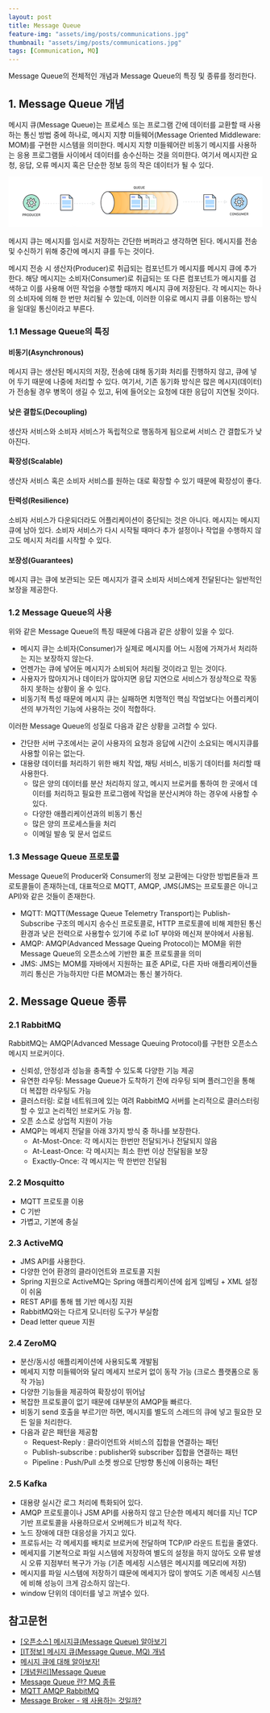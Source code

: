 ```yaml
---
layout: post
title: Message Queue
feature-img: "assets/img/posts/communications.jpg"
thumbnail: "assets/img/posts/communications.jpg"
tags: [Communication, MQ]
---
```


Message Queue의 전체적인 개념과 Message Queue의 특징 및 종류를 정리한다.

## 1. Message Queue 개념

메시지 큐(Message Queue)는 프로세스 또는 프로그램 간에 데이터를 교환할 때 사용하는 통신 방법 중에 하나로, 메시지 지향 미들웨어(Message Oriented Middleware: MOM)를 구현한 시스템을 의미한다. 메시지 지향 미들웨어란 비동기 메시지를 사용하는 응용 프로그램들 사이에서 데이터를 송수신하는 것을 의미한다. 여기서 메시지란 요청, 응답, 오류 메시지 혹은 단순한 정보 등의 작은 데이터가 될 수 있다.

<img src="/assets/img/posts/230612_message_queue.png">

메시지 큐는 메시지를 임시로 저장하는 간단한 버퍼라고 생각하면 된다. 메시지를 전송 및 수신하기 위해 중간에 메시지 큐를 두는 것이다.

메시지 전송 시 생산자(Producer)로 취급되는 컴포넌트가 메시지를 메시지 큐에 추가한다. 해당 메시지는 소비자(Consumer)로 취급되는 또 다른 컴포넌트가 메시지를 검색하고 이를 사용해 어떤 작업을 수행할 때까지 메시지 큐에 저장된다. 각 메시지는 하나의 소비자에 의해 한 번만 처리될 수 있는데, 이러한 이유로 메시지 큐를 이용하는 방식을 일대일 통신이라고 부른다.

### 1.1 Message Queue의 특징

#### 비동기(Asynchronous)
메시지 큐는 생산된 메시지의 저장, 전송에 대해 동기화 처리를 진행하지 않고, 큐에 넣어 두기 때문에 나중에 처리할 수 있다. 여기서, 기존 동기화 방식은 많은 메시지(데이터)가 전송될 경우 병목이 생길 수 있고, 뒤에 들어오는 요청에 대한 응답이 지연될 것이다.

#### 낮은 결합도(Decoupling)
생산자 서비스와 소비자 서비스가 독립적으로 행동하게 됨으로써 서비스 간 결합도가 낮아진다.

#### 확장성(Scalable)
생산자 서비스 혹은 소비자 서비스를 원하는 대로 확장할 수 있기 때문에 확장성이 좋다.

#### 탄력성(Resilience)
소비자 서비스가 다운되더라도 어플리케이션이 중단되는 것은 아니다. 메시지는 메시지 큐에 남아 있다. 소비자 서비스가 다시 시작될 때마다 추가 설정이나 작업을 수행하지 않고도 메시지 처리를 시작할 수 있다.

#### 보장성(Guarantees)
메시지 큐는 큐에 보관되는 모든 메시지가 결국 소비자 서비스에게 전달된다는 일반적인 보장을 제공한다.

### 1.2 Message Queue의 사용
위와 같은 Message Queue의 특징 때문에 다음과 같은 상황이 있을 수 있다.

* 메시지 큐는 소비자(Consumer)가 실제로 메시지를 어느 시점에 가져가서 처리하는 지는 보장하지 않는다.
* 언젠가는 큐에 넣어둔 메시지가 소비되어 처리될 것이라고 믿는 것이다.
* 사용자가 많아지거나 데이터가 많아지면 응답 지연으로 서비스가 정상적으로 작동하지 못하는 상황이 올 수 있다.
* 비동기적 특성 때문에 메시지 큐는 실패하면 치명적인 핵심 작업보다는 어플리케이션의 부가적인 기능에 사용하는 것이 적합하다.

이러한 Message Queue의 성질로 다음과 같은 상황을 고려할 수 있다.
* 간단한 서버 구조에서는 굳이 사용자의 요청과 응답에 시간이 소요되는 메시지큐를 사용할 이유는 없는다.
* 대용량 데이터를 처리하기 위한 배치 작업, 채팅 서비스, 비동기 데이터를 처리할 때 사용한다.
    * 많은 양의 데이터를 분산 처리하지 않고, 메시지 브로커를 통하여 한 곳에서 데이터를 처리하고 필요한 프로그램에 작업을 분산시켜야 하는 경우에 사용할 수 있다.
    * 다양한 애플리케이션과의 비동기 통신
    * 많은 양의 프로세스들을 처리
    * 이메일 발송 및 문서 업로드

### 1.3 Message Queue 프로토콜
Message Queue의 Producer와 Consumer의 정보 교환에는 다양한 방법론들과 프로토콜들이 존재하는데, 대표적으로 MQTT, AMQP, JMS(JMS는 프로토콜은 아니고 API)와 같은 것들이 존재한다.

* MQTT: MQTT(Message Queue Telemetry Transport)는 Publish-Subscribe 구조의 메시지 송수신 프로토콜로, HTTP 프로토콜에 비해 제한된 통신 환경과 낮은 전력으로 사용할수 있기에 주로 IoT 부야와 메신져 분야에서 사용됨.
* AMQP: AMQP(Advanced Message Queing Protocol)는 MOM을 위한 Message Queue의 오픈소스에 기반한 표준 프로토콜을 의미
* JMS: JMS는 MOM를 자바에서 지원하는 표준 API로, 다른 자바 애플리케이션들끼리 통신은 가능하지만 다른 MOM과는 통신 불가하다.

## 2. Message Queue 종류
### 2.1 RabbitMQ
RabbitMQ는 AMQP(Advanced Message Queuing Protocol)를 구현한 오픈소스 메시지 브로커이다.
* 신뢰성, 안정성과 성능을 충족할 수 있도록 다양한 기능 제공
* 유연한 라우팅: Message Queue가 도착하기 전에 라우팅 되며 플러그인을 통해 더 복잡한 라우팅도 가능
* 클러스터링: 로컬 네트워크에 있는 여려 RabbitMQ 서버를 논리적으로 클러스터링 할 수 있고 논리적인 브로커도 가능 함.
* 오픈 소스로 상업적 지원이 가능
* AMQP는 메세지 전달을 아래 3가지 방식 중 하나를 보장한다.
    * At-Most-Once: 각 메시지는 한번만 전달되거나 전달되지 않음
    * At-Least-Once: 각 메시지는 최소 한번 이상 전달됨을 보장
    * Exactly-Once: 각 메시지는 딱 한번만 전달됨

### 2.2 Mosquitto
* MQTT 프로토콜 이용
* C 기반
* 가볍고, 기본에 충실

### 2.3 ActiveMQ
* JMS API를 사용한다.
* 다양한 언어 환경의 클라이언트와 프로토콜 지원
* Spring 지원으로 ActiveMQ는 Spring 애플리케이션에 쉽게 임베딩 + XML 설정이 쉬움
* REST API를 통해 웹 기반 메시징 지원
* RabbitMQ와는 다르게 모니터링 도구가 부실함
* Dead letter queue 지원

### 2.4 ZeroMQ
* 분산/동시성 애플리케이션에 사용되도록 개발됨
* 메세지 지향 미들웨어와 달리 메세지 브로커 없이 동작 가능 (크로스 플랫폼으로 동작 가능)
* 다양한 기능들을 제공하여 확장성이 뛰어남
* 복잡한 프로토콜이 없기 때문에 대부분의 AMQP들 빠르다.
* 비동기 send 호출을 부르기만 하면, 메시지를 별도의 스레드의 큐에 넣고 필요한 모든 일을 처리한다.
* 다음과 같은 패턴을 제공함
    * Request-Reply : 클라이언트와 서비스의 집합을 연결하는 패턴
    * Publish-subscribe : publisher와 subscriber 집합을 연결하는 패턴
    * Pipeline : Push/Pull 소켓 쌍으로 단방향 통신에 이용하는 패턴

### 2.5 Kafka
* 대용량 실시간 로그 처리에 특화되어 있다.
* AMQP 프로토콜이나 JSM API를 사용하지 않고 단순한 메세지 헤더를 지닌 TCP 기반 프로토콜을 사용하므로서 오버헤드가 비교적 작다.
* 노드 장애에 대한 대응성을 가지고 있다.
* 프로듀서는 각 메세지를 배치로 브로커에 전달하며 TCP/IP 라운드 트립을 줄였다.
* 메세지를 기본적으로 파일 시스템에 저장하여 별도의 설정을 하지 않아도 오류 발생시 오류 지점부터 복구가 가능 (기존 메세징 시스템은 메시지를 메모리에 저장)
* 메시지를 파일 시스템에 저장하기 떄문에 메세지가 많이 쌓여도 기존 메세징 시스템에 비해 성능이 크게 감소하지 않는다.
* window 단위의 데이터를 넣고 꺼낼수 있다.

## 참고문헌

- [[오픈소스] 메시지큐(Message Queue) 알아보기](https://12bme.tistory.com/176) 
- [[IT정보] 메시지 큐(Message Queue, MQ) 개념](https://blog.naver.com/seek316/222117711303)
- [메시지 큐에 대해 알아보자!](https://tecoble.techcourse.co.kr/post/2021-09-19-message-queue/) 
- [[개념원리]Message Queue](https://velog.io/@power0080/Message-Queue-%EA%B0%9C%EB%85%90-%EC%A0%95%EB%A6%AC)
- [Message Queue 란? MQ 종류](https://goyunji.tistory.com/125)
- [MQTT AMQP RabbitMQ](https://hyunalee.tistory.com/39)
- [Message Broker - 왜 사용하는 것일까?](https://binux.tistory.com/74)